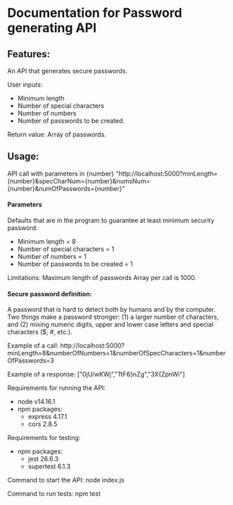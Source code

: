 # Documentation for Password generating API

## Features:

An API that generates secure passwords. 

User inputs:
- Minimum length
- Number of special characters
- Number of numbers
- Number of passwords to be created. 

Return value: Array of passwords.

## Usage:

API call with parameters in {number}
"http://localhost:5000?minLength={number}&specCharNum={number}&numsNum={number}&numOfPasswords={number}"


#### Parameters

Defaults that are in the program to guarantee at least minimum security password: 

* Minimum length = 8
* Number of special characters = 1
* Number of numbers = 1
* Number of passwords to be created = 1

Limitations:
Maximum length of passwords Array per call is 1000.

#### Secure password definition:
A password that is hard to detect both by humans and by the computer. 
Two things make a password stronger: 
(1) a larger number of characters, and 
(2) mixing numeric digits, upper and lower case letters and special characters ($, #, etc.). 

Example of a call:
http://localhost:5000?minLength=8&numberOfNumbers=1&numberOfSpecCharacters=1&numberOfPasswords=3

Example of a response:
["0jU/wKWj","TtF6}nZg","3X{ZpnWi"]


Requirements for running the API:
 - node v14.16.1
 - npm packages:
    * express 4.17.1
    * cors 2.8.5

Requirements for testing:
 - npm packages:
    * jest 26.6.3
    * supertest 6.1.3


Command to start the API:
node index.js

Command to run tests:
npm test